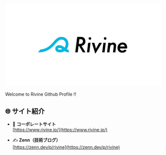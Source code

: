 
[![Rivine logo](./assets/logo.jpg)](https://www.rivine.jp/)

Welcome to Rivine Github Profile !!


## 🌐 サイト紹介

- 🏢 **コーポレートサイト**  
  [https://www.rivine.jp/](https://www.rivine.jp/)

- ✍️ **Zenn（技術ブログ）**  
  [https://zenn.dev/p/rivine](https://zenn.dev/p/rivine)
